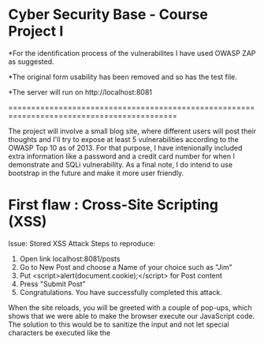 
Cyber Security Base - Course Project I
======================================

*For the identification process of the vulnerabilites I have used OWASP ZAP as suggested.

*The original form usability has been removed and so has the test file.

*The server will run on http://localhost:8081

===========================================================================================

The project will involve a small blog site, where different users will post their thoughts and I'll try to expose at least 5 vulnerabilities according to the OWASP Top 10 as of 2013. For that purpose, I have intenionally included extra information like a password and a credit card number for when I demonstrate and SQLi vulnerability.
As a final note, I do intend to use bootstrap in the future and make it more user friendly.


First flaw : Cross-Site Scripting (XSS)
======================================

Issue: Stored XSS Attack 
Steps to reproduce: 
1. Open link localhost:8081/posts 
2. Go to New Post and choose a Name of your choice such as "Jim" 
3. Put \<script>alert(document.cookie);\</script> for Post content
4. Press "Submit Post"
5. Congratulations. You have successfully completed this attack.

When the site reloads, you will be greeted with a couple of pop-ups, which shows that we were able to make the browser execute our JavaScript code. 
The solution to this would be to sanitize the input and not let special characters be executed like the <script> command. We could replace the thymeleaf directive "th:utext" with "th:text". That would make thymeleaf recognize it as plain text. 

Second flaw : SQL Injection 
============================

Issue: SQL Injection Steps to reproduce: 
Steps to reproduce:
1. Open link localhost:8081/posts
2. Insert: 1' OR '1'= '1 to the "retrieve users posts" field
3. Press "Retrieve Post" 
4. You can now see all the names and posts being displayed even though it is only supposed to return posts from the specific name

To fix this flaw, we can again sanitize all input. We can also use "Prepared Statements (with Parameterized Queries)" and binding parameters. Also, we can pretty much use the repository default functions and not write any raw SQL at all. 

